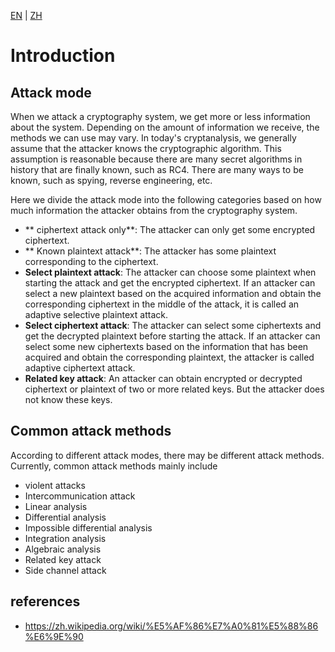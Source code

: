[EN](./attack-mode.md) | [ZH](./attack-mode-zh.md)
# Introduction


## Attack mode


When we attack a cryptography system, we get more or less information about the system. Depending on the amount of information we receive, the methods we can use may vary. In today&#39;s cryptanalysis, we generally assume that the attacker knows the cryptographic algorithm. This assumption is reasonable because there are many secret algorithms in history that are finally known, such as RC4. There are many ways to be known, such as spying, reverse engineering, etc.


Here we divide the attack mode into the following categories based on how much information the attacker obtains from the cryptography system.


- ** ciphertext attack only**: The attacker can only get some encrypted ciphertext.
- ** Known plaintext attack**: The attacker has some plaintext corresponding to the ciphertext.
- **Select plaintext attack**: The attacker can choose some plaintext when starting the attack and get the encrypted ciphertext. If an attacker can select a new plaintext based on the acquired information and obtain the corresponding ciphertext in the middle of the attack, it is called an adaptive selective plaintext attack.
- **Select ciphertext attack**: The attacker can select some ciphertexts and get the decrypted plaintext before starting the attack. If an attacker can select some new ciphertexts based on the information that has been acquired and obtain the corresponding plaintext, the attacker is called adaptive ciphertext attack.
- **Related key attack**: An attacker can obtain encrypted or decrypted ciphertext or plaintext of two or more related keys. But the attacker does not know these keys.


## Common attack methods


According to different attack modes, there may be different attack methods. Currently, common attack methods mainly include


- violent attacks
- Intercommunication attack
- Linear analysis
- Differential analysis
- Impossible differential analysis
- Integration analysis
- Algebraic analysis
- Related key attack
- Side channel attack


## references


- https://zh.wikipedia.org/wiki/%E5%AF%86%E7%A0%81%E5%88%86%E6%9E%90

